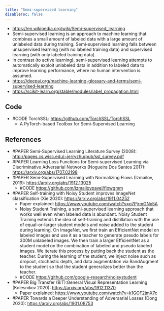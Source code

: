 ```yaml
---
title: "Semi-supervised learning"
disableToc: false 
---
```


- https://en.wikipedia.org/wiki/Semi-supervised_learning
- Semi-supervised learning is an approach to machine learning that combines a small amount of labeled data with a large amount of unlabeled data during training. Semi-supervised learning falls between unsupervised learning (with no labeled training data) and supervised learning (with only labeled training data).
- In contrast (to active learning), semi-supervised learning attempts to automatically exploit unlabeled data in addition to labeled data to improve learning performance, where no human intervention is assumed. 
- https://deepai.org/machine-learning-glossary-and-terms/semi-supervised-learning
- https://scikit-learn.org/stable/modules/label_propagation.html

## Code
- #CODE TorchSSL: https://github.com/TorchSSL/TorchSSL
	- A PyTorch-based Toolbox for Semi-Supervised Learning

## References
- #PAPER Semi-Supervised Learning Literature Survey (2008): http://pages.cs.wisc.edu/~jerryzhu/pub/ssl_survey.pdf
- #PAPER Learning Loss Functions for Semi-supervised Learning via Discriminative Adversarial Networks (Nogueira Dos Santos 2017): https://arxiv.org/abs/1707.02198
- #PAPER Semi-Supervised Learning with Normalizing Flows (Izmailov, 2019): https://arxiv.org/abs/1912.13025
	- #CODE https://github.com/izmailovpavel/flowgmm
- #PAPER Self-training with Noisy Student improves ImageNet classification (Xie 2020): https://arxiv.org/abs/1911.04252
	- Paper explained: https://www.youtube.com/watch?v=q7PjrmGNx5A
	- Noisy Student Training, a semi-supervised learning approach that works well even when labeled data is abundant. Noisy Student Training extends the idea of self-training and distillation with the use of equal-or-larger student models and noise added to the student during learning. On ImageNet, we first train an EfficientNet model on labeled images and use it as a teacher to generate pseudo labels for 300M unlabeled images. We then train a larger EfficientNet as a student model on the combination of labeled and pseudo labeled images. We iterate this process by putting back the student as the teacher. During the learning of the student, we inject noise such as dropout, stochastic depth, and data augmentation via RandAugment to the student so that the student generalizes better than the teacher.
	- #CODE https://github.com/google-research/noisystudent
- #PAPER Big Transfer (BiT):General Visual Representation Learning (Kolesnikov 2020): https://arxiv.org/abs/1912.11370
	- Paper explained: https://www.youtube.com/watch?v=k1GOF2jmX7c
- #PAPER Towards a Deeper Understanding of Adversarial Losses (Dong 2020): https://arxiv.org/abs/1901.08753
